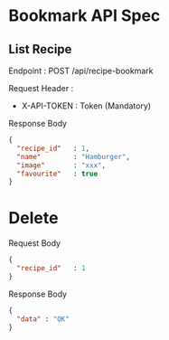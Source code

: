 # Bookmark API Spec

## List Recipe
Endpoint : POST /api/recipe-bookmark

Request Header :

- X-API-TOKEN : Token (Mandatory)

Response Body
```json
{
  "recipe_id"   : 1,
  "name"        : "Hamburger",
  "image"       : "xxx",
  "favourite"   : true
}
```

# Delete

Request Body
```json
{
  "recipe_id"   : 1
}
```

Response Body

```json
{
  "data" : "OK"
}
```
